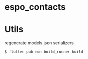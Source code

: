 # espo_contacts

# Utils
regenerate models json serializers
 
```bash
$ flutter pub run build_runner build
```